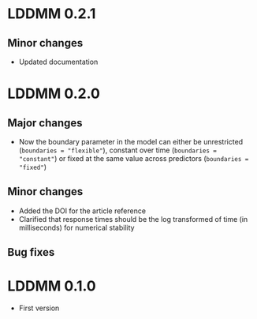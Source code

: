 
# LDDMM 0.2.1


## Minor changes

* Updated documentation


# LDDMM 0.2.0

## Major changes

* Now the boundary parameter in the model can either be unrestricted (`boundaries = "flexible"`), constant over time (`boundaries = "constant"`) or fixed at the same value across predictors (`boundaries = "fixed"`)

## Minor changes

* Added the DOI for the article reference
* Clarified that response times should be the log transformed of time (in milliseconds) for numerical stability

## Bug fixes


# LDDMM 0.1.0

* First version
